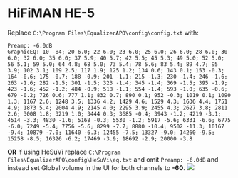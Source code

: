 # HiFiMAN HE-5
Replace `C:\Program Files\EqualizerAPO\config\config.txt` with:
```
Preamp: -6.0dB
GraphicEQ: 10 -84; 20 6.0; 22 6.0; 23 6.0; 25 6.0; 26 6.0; 28 6.0; 30 6.0; 32 6.0; 35 6.0; 37 5.9; 40 5.7; 42 5.5; 45 5.3; 49 5.0; 52 5.0; 56 5.1; 59 5.0; 64 4.8; 68 5.0; 73 5.4; 78 5.6; 83 5.4; 89 4.7; 95 3.9; 102 3.1; 109 2.5; 117 1.9; 125 1.2; 134 0.6; 143 0.1; 153 -0.3; 164 -0.6; 175 -0.7; 188 -0.9; 201 -1.1; 215 -1.3; 230 -1.4; 246 -1.6; 263 -1.6; 282 -1.5; 301 -1.5; 323 -1.4; 345 -1.4; 369 -1.5; 395 -1.9; 423 -1.6; 452 -1.2; 484 -0.9; 518 -1.1; 554 -1.4; 593 -1.0; 635 -0.6; 679 -0.2; 726 0.6; 777 1.1; 832 0.7; 890 0.1; 952 -0.3; 1019 0.1; 1090 1.3; 1167 2.6; 1248 3.5; 1336 4.2; 1429 4.6; 1529 4.3; 1636 4.4; 1751 4.9; 1873 5.4; 2004 4.9; 2145 4.0; 2295 3.9; 2455 4.3; 2627 3.8; 2811 2.6; 3008 1.8; 3219 1.0; 3444 0.3; 3685 -0.4; 3943 -1.2; 4219 -3.1; 4514 -3.3; 4830 -1.6; 5168 -0.3; 5530 -1.2; 5917 -5.6; 6331 -6.6; 6775 -6.0; 7249 -5.4; 7756 -5.6; 8299 -7.7; 8880 -10.4; 9502 -11.3; 10167 -9.4; 10879 -7.0; 11640 -6.3; 12455 -7.5; 13327 -9.0; 14260 -9.5; 15258 -8.5; 16326 -6.2; 17469 -3.9; 18692 -2.9; 20000 -3.8
```
**OR** if using HeSuVi replace `C:\Program Files\EqualizerAPO\config\HeSuVi\eq.txt` and omit `Preamp: -6.0dB` and instead set Global volume in the UI for both channels to **-60**.
![](https://raw.githubusercontent.com/jaakkopasanen/AutoEq/master/results/Sonoma%20Model%20One/innerfidelity/onear/HiFiMAN%20HE-5/HiFiMAN%20HE-5.png)